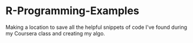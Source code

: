 # R-Programming-Examples
Making a location to save all the helpful snippets of code I've found during my Coursera class and creating my algo.
